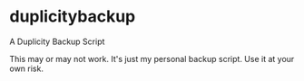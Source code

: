 duplicitybackup
===============

A Duplicity Backup Script

This may or may not work.  It's just my personal backup script.  Use it at your own risk.

